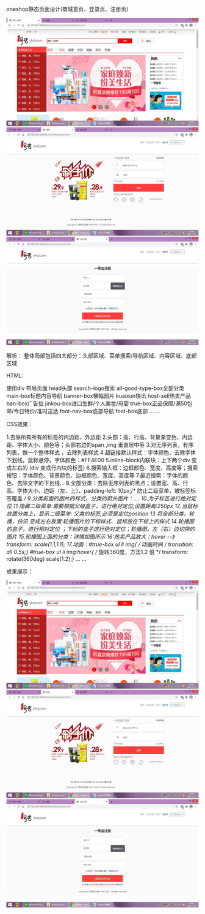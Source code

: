 
oneshop静态页面设计(商城首页、登录页、注册页)

![](Oneshop解析总文档_files/1.jpg)
![](Oneshop解析总文档_files/2.jpg)
![](Oneshop解析总文档_files/3.jpg)

解析：
整体局部包括四大部分：头部区域、菜单搜索/导航区域、内容区域、底部区域

HTML:

使用div 布局页面
	head头部
	search-logo搜索
	all-good-type-box全部分类
	main-box标题内容导航
	banner-box横幅图片
	kuaixun快讯
	host-sell热卖产品
	ban-box广告位
	jinkou-box进口生鲜/个人美妆/母婴
	true-box正品保障/满50包邮/今日特价/准时送达
	foot-nav-box底部导航 
	foot-box底部
	... ...

CSS效果：

1.去除所有所有的标签的内边距，外边距
2.头部：高、行高、背景渐变色、内边距、字体大小、颜色等；头部右边的span ,img  垂直居中等
3.对无序列表，有序列表，做一个整体样式 ，去除列表样式
4.超链接默认样式：字体颜色、去除字体下划线，鼠标悬停，字体颜色：#FF4E00
5.inline-block内联块：上下两个div 变成左右的 (div 变成行内块的标签)
6.搜索输入框：边框颜色、宽度、高度等；搜索按钮：字体颜色、背景颜色、边框颜色、宽度、高度等
7.最近搜索：字体的颜色、去除文字的下划线...
8.全部分类：去除无序列表的黑点；设置宽、高、行高、字体大小、边距（左、上）、padding-left: 10px;/* 防止二级菜单，被标签标签覆盖 */
9.分类前面的图片的样式、分类的箭头图片：....
10.为子标签进行绝对定位
11.隐藏二级菜单:需要根据父级盒子，进行绝对定位;设置距离:250px
12.当鼠标放置分类上，显示二级菜单: 父类的标签,必须是定位position 
13.将全部分类，轮播，快讯 变成左右放置:轮播图片的下标样式、鼠标放在下标上的样式
14.轮播图的盒子，进行相对定位 ；下标的盒子进行绝对定位；轮播图，左（右）边切换的图片
15.轮播图上面的分类：详情如图所示
16:热卖产品放大：hover --》transform: scale(1.1,1.1);
17.动画：#true-box ul li img{
	/* 动画时间 */
	transition: all 0.5s;}
	#true-box ul li img:hover{
	/* 旋转360度，方法1.2 倍 */
	transform: rotate(360deg) scale(1.2);}
... ...

成果展示：

![](Oneshop解析总文档_files/1.jpg)
![](Oneshop解析总文档_files/2.jpg)
![](Oneshop解析总文档_files/3.jpg)








